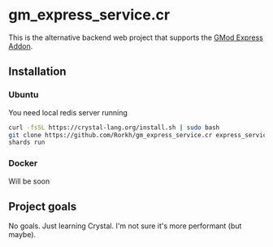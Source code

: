 # gm_express_service.cr

This is the alternative backend web project that supports the [GMod Express Addon](https://github.com/cfc-Servers/gm_express).

## Installation

### Ubuntu
You need local redis server running
```bash
curl -fsSL https://crystal-lang.org/install.sh | sudo bash
git clone https://github.com/Rorkh/gm_express_service.cr express_service
shards run
```
### Docker
Will be soon

## Project goals
No goals. Just learning Crystal. I'm not sure it's more performant (but maybe).
